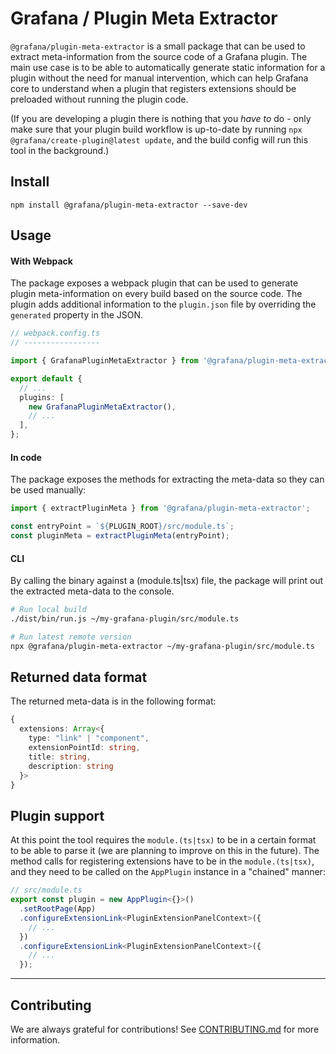 # Grafana / Plugin Meta Extractor

`@grafana/plugin-meta-extractor` is a small package that can be used to extract meta-information from the source code of a Grafana plugin. The main use case is to be able to automatically generate static information for a plugin without the need for manual intervention, which can help Grafana core to understand when a plugin that registers extensions should be preloaded without running the plugin code.

(If you are developing a plugin there is nothing that you _have to_ do - only make sure that your plugin build workflow is up-to-date by running `npx @grafana/create-plugin@latest update`, and the build config will run this tool in the background.)

## Install

```
npm install @grafana/plugin-meta-extractor --save-dev
```

## Usage

#### With Webpack

The package exposes a webpack plugin that can be used to generate plugin meta-information on every build based on the source code. The plugin adds additional information to the `plugin.json` file by overriding the `generated` property in the JSON.

```ts
// webpack.config.ts
// -----------------

import { GrafanaPluginMetaExtractor } from '@grafana/plugin-meta-extractor';

export default {
  // ...
  plugins: [
    new GrafanaPluginMetaExtractor(),
    // ...
  ],
};
```

#### In code

The package exposes the methods for extracting the meta-data so they can be used manually:

```ts
import { extractPluginMeta } from '@grafana/plugin-meta-extractor';

const entryPoint = `${PLUGIN_ROOT}/src/module.ts`;
const pluginMeta = extractPluginMeta(entryPoint);
```

#### CLI

By calling the binary against a (module.ts|tsx) file, the package will print out the extracted meta-data to the console.

```bash
# Run local build
./dist/bin/run.js ~/my-grafana-plugin/src/module.ts

# Run latest remote version
npx @grafana/plugin-meta-extractor ~/my-grafana-plugin/src/module.ts
```

## Returned data format

The returned meta-data is in the following format:

```ts
{
  extensions: Array<{
    type: "link" | "component",
    extensionPointId: string,
    title: string,
    description: string
  }>
}
```

## Plugin support

At this point the tool requires the `module.(ts|tsx)` to be in a certain format to be able to parse it (we are planning to improve on this in the future). The method calls for registering extensions have to be in the `module.(ts|tsx)`, and they need to be called on the `AppPlugin` instance in a "chained" manner:

```ts
// src/module.ts
export const plugin = new AppPlugin<{}>()
  .setRootPage(App)
  .configureExtensionLink<PluginExtensionPanelContext>({
    // ...
  })
  .configureExtensionLink<PluginExtensionPanelContext>({
    // ...
  });
```

---

## Contributing

We are always grateful for contributions! See [CONTRIBUTING.md](../../CONTRIBUTING.md) for more information.
